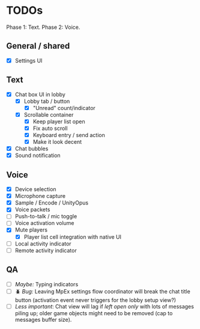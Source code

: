 ﻿# TODOs

Phase 1: Text. Phase 2: Voice.

## General / shared
- [X] Settings UI

## Text 

- [X] Chat box UI in lobby
    - [X] Lobby tab / button
      - [X] "Unread" count/indicator
    - [X] Scrollable container
      - [X] Keep player list open 
      - [X] Fix auto scroll
      - [X] Keyboard entry / send action
      - [X] Make it look decent
- [X] Chat bubbles
- [X] Sound notification

## Voice 

- [X] Device selection
- [X] Microphone capture
- [X] Sample / Encode / UnityOpus 
- [X] Voice packets
- [ ] Push-to-talk / mic toggle
- [ ] Voice activation volume
- [X] Mute players
  - [X] Player list cell integration with native UI
- [ ] Local activity indicator
- [ ] Remote activity indicator

## QA

- [ ] *Maybe:* Typing indicators
- [ ] 🪲 *Bug:* Leaving MpEx settings flow coordinator will break the chat title button (activation event never triggers for the lobby setup view?)
- [ ] *Less important*: Chat view will lag if *left open only* with lots of messages piling up; older game objects might need to be removed (cap to messages buffer size).